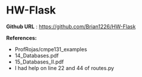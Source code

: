 # HW-Flask

**Github URL** : https://github.com/Brian1226/HW-Flask

**References:**
* ProfRojas/cmpe131_examples
* 14_Databases.pdf
* 15_Databases_II.pdf
* I had help on line 22 and 44 of routes.py

